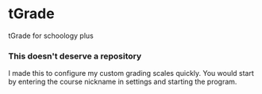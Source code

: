 # tGrade
tGrade for schoology plus

### This doesn't deserve a repository

I made this to configure my custom grading scales quickly. You would start by entering the course nickname in settings and starting the program.
